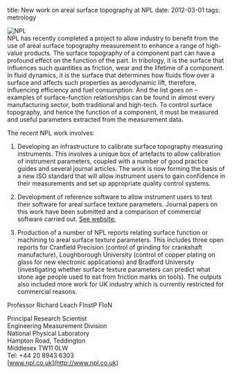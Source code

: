 title: New work on areal surface topography at NPL
date: 2012-03-01
tags: metrology

![NPL](/4m-association/images/npl-logo.jpg)  
NPL has recently completed a project to allow industry to benefit from the use of areal surface topography measurement to enhance a range of high-value products. The surface topography of a component part can have a profound effect on the function of the part. In tribology, it is the surface that influences such quantities as friction, wear and the lifetime of a component. In fluid dynamics, it is the surface that determines how fluids flow over a surface and affects such properties as aerodynamic lift, therefore, influencing efficiency and fuel consumption. And the list goes on – examples of surface-function relationships can be found in almost every manufacturing sector, both traditional and high-tech. To control surface topography, and hence the function of a component, it must be measured and useful parameters extracted from the measurement data.   

The recent NPL work involves:   
 
1. Developing an infrastructure to calibrate surface topography measuring instruments. This involves a unique box of artefacts to allow calibration of instrument parameters, coupled with a number of good practice guides and several journal articles. The work is now forming the basis of a new ISO standard that will allow instrument users to gain confidence in their measurements and set up appropriate quality control systems.   

2. Development of reference software to allow instrument users to test their software for areal surface texture parameters. Journal papers on this work have been submitted and a comparison of commercial software carried out. [See website:](http://www.npl.co.uk/engineering-measurements/dimensional/nano-dimensional/products-and-services/softgauges-for-surface-topography/)  

3. Production of a number of NPL reports relating surface function or machining to areal surface texture parameters. This includes three open reports for Cranfield Precision (control of grinding for crankshaft manufacture), Loughborough University (control of copper plating on glass for new electronic applications) and Bradford University (investigating whether surface texture parameters can predict what stone age people used to eat from friction marks on tools). The outputs also included more work for UK industry which is currently restricted for commercial reasons.  
  
Professor Richard Leach FInstP FIoN   

Principal Research Scientist   
Engineering Measurement Division  
National Physical Laboratory   
Hampton Road, Teddington   
Middlesex TW11 0LW   
Tel: +44 20 8943 6303   
[www.npl.co.uk](http://www.npl.co.uk)